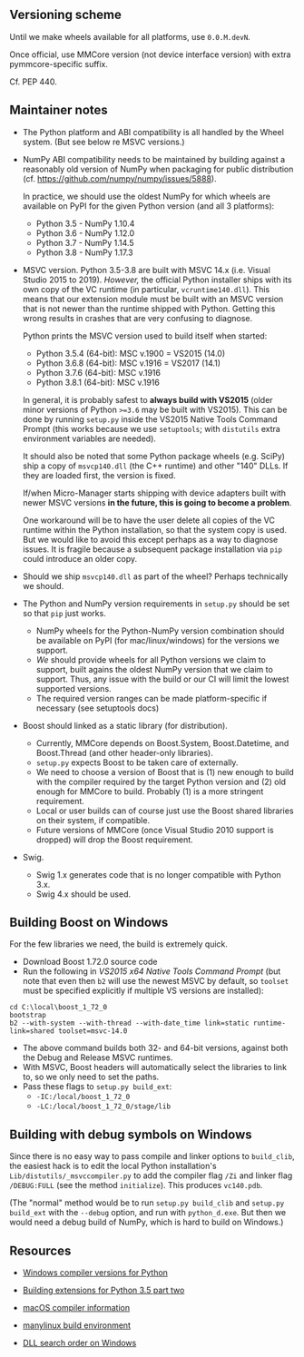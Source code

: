Versioning scheme
-----------------

Until we make wheels available for all platforms, use `0.0.M.devN`.

Once official, use MMCore version (not device interface version) with extra
pymmcore-specific suffix.

Cf. PEP 440.


Maintainer notes
----------------

- The Python platform and ABI compatibility is all handled by the Wheel system.
  (But see below re MSVC versions.)

- NumPy ABI compatibility needs to be maintained by building against a
  reasonably old version of NumPy when packaging for public distribution (cf.
  https://github.com/numpy/numpy/issues/5888).

  In practice, we should use the oldest NumPy for which wheels are available on
  PyPI for the given Python version (and all 3 platforms):
  - Python 3.5 - NumPy 1.10.4
  - Python 3.6 - NumPy 1.12.0
  - Python 3.7 - NumPy 1.14.5
  - Python 3.8 - NumPy 1.17.3

- MSVC version. Python 3.5-3.8 are built with MSVC 14.x (i.e. Visual Studio
  2015 to 2019). _However,_ the official Python installer ships with its own
  copy of the VC runtime (in particular, `vcruntime140.dll`). This means that
  our extension module must be built with an MSVC version that is not newer
  than the runtime shipped with Python. Getting this wrong results in crashes
  that are very confusing to diagnose.

  Python prints the MSVC version used to build itself when started:
  - Python 3.5.4 (64-bit): MSC v.1900 = VS2015 (14.0)
  - Python 3.6.8 (64-bit): MSC v.1916 = VS2017 (14.1)
  - Python 3.7.6 (64-bit): MSC v.1916
  - Python 3.8.1 (64-bit): MSC v.1916

  In general, it is probably safest to **always build with VS2015** (older
  minor versions of Python `>=3.6` may be built with VS2015). This can be done
  by running `setup.py` inside the VS2015 Native Tools Command Prompt (this
  works because we use `setuptools`; with `distutils` extra environment
  variables are needed).

  It should also be noted that some Python package wheels (e.g. SciPy) ship a
  copy of `msvcp140.dll` (the C++ runtime) and other "140" DLLs. If they are
  loaded first, the version is fixed.

  If/when Micro-Manager starts shipping with device adapters built with newer
  MSVC versions **in the future, this is going to become a problem**.

  One workaround will be to have the user delete all copies of the VC runtime
  within the Python installation, so that the system copy is used. But we would
  like to avoid this except perhaps as a way to diagnose issues. It is fragile
  because a subsequent package installation via `pip` could introduce an older
  copy.

- Should we ship `msvcp140.dll` as part of the wheel? Perhaps technically we
  should.

- The Python and NumPy version requirements in `setup.py` should be set so that
  `pip` just works.
  - NumPy wheels for the Python-NumPy version combination should be available
    on PyPI (for mac/linux/windows) for the versions we support.
  - _We_ should provide wheels for all Python versions we claim to support,
    built agains the oldest NumPy version that we claim to support. Thus, any
    issue with the build or our CI will limit the lowest supported versions.
  - The required version ranges can be made platform-specific if necessary (see
    setuptools docs)

- Boost should linked as a static library (for distribution).
  - Currently, MMCore depends on Boost.System, Boost.Datetime, and Boost.Thread
    (and other header-only libraries).
  - `setup.py` expects Boost to be taken care of externally.
  - We need to choose a version of Boost that is (1) new enough to build with
    the compiler required by the target Python version and (2) old enough for
    MMCore to build. Probably (1) is a more stringent requirement.
  - Local or user builds can of course just use the Boost shared libraries on
    their system, if compatible.
  - Future versions of MMCore (once Visual Studio 2010 support is dropped) will
    drop the Boost requirement.

- Swig.
  - Swig 1.x generates code that is no longer compatible with Python 3.x.
  - Swig 4.x should be used.


Building Boost on Windows
-------------------------

For the few libraries we need, the build is extremely quick.

- Download Boost 1.72.0 source code
- Run the following in _VS2015 x64 Native Tools Command Prompt_ (but note that
  even then `b2` will use the newest MSVC by default, so `toolset` must be
  specified explicitly if multiple VS versions are installed):
```
cd C:\local\boost_1_72_0
bootstrap
b2 --with-system --with-thread --with-date_time link=static runtime-link=shared toolset=msvc-14.0
```
- The above command builds both 32- and 64-bit versions, against both the Debug
  and Release MSVC runtimes.
- With MSVC, Boost headers will automatically select the libraries to link to,
  so we only need to set the paths.
- Pass these flags to `setup.py build_ext`:
  - `-IC:/local/boost_1_72_0`
  - `-LC:/local/boost_1_72_0/stage/lib`


Building with debug symbols on Windows
--------------------------------------

Since there is no easy way to pass compile and linker options to `build_clib`,
the easiest hack is to edit the local Python installation's
`Lib/distutils/_msvccompiler.py` to add the compiler flag `/Zi` and linker flag
`/DEBUG:FULL` (see the method `initialize`). This produces `vc140.pdb`.

(The "normal" method would be to run `setup.py build_clib` and `setup.py
build_ext` with the `--debug` option, and run with `python_d.exe`. But then we
would need a debug build of NumPy, which is hard to build on Windows.)


Resources
---------

- [Windows compiler versions for Python](https://wiki.python.org/moin/WindowsCompilers)
- [Building extensions for Python 3.5 part two](http://stevedower.id.au/blog/building-for-python-3-5-part-two/)
- [macOS compiler information](https://github.com/MacPython/wiki/wiki/Spinning-wheels)
- [manylinux build environment](https://github.com/pypa/manylinux)

- [DLL search order on Windows](https://docs.microsoft.com/en-us/windows/win32/dlls/dynamic-link-library-search-order)
